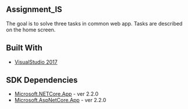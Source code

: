 ## Assignment_IS
The goal is to solve three tasks in common web app.
Tasks are described on the home screen.

## Built With

* [VisualStudio 2017](https://visualstudio.microsoft.com/vs/older-downloads/)

## SDK Dependencies

* [Microsoft.NETCore.App](https://dotnet.microsoft.com/download/dotnet-core/2.2) - ver 2.2.0
* [Microsoft.AspNetCore.App](https://dotnet.microsoft.com/download/dotnet-core/2.2) - ver 2.2.0
